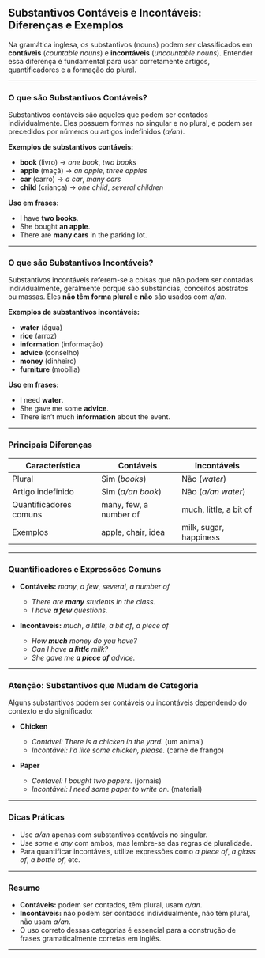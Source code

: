
## Substantivos Contáveis e Incontáveis: Diferenças e Exemplos

Na gramática inglesa, os substantivos (nouns) podem ser classificados em **contáveis** (*countable nouns*) e **incontáveis** (*uncountable nouns*). Entender essa diferença é fundamental para usar corretamente artigos, quantificadores e a formação do plural.

---

### O que são Substantivos Contáveis?

Substantivos contáveis são aqueles que podem ser contados individualmente. Eles possuem formas no singular e no plural, e podem ser precedidos por números ou artigos indefinidos (*a/an*).

**Exemplos de substantivos contáveis:**

- **book** (livro) → *one book*, *two books*
- **apple** (maçã) → *an apple*, *three apples*
- **car** (carro) → *a car*, *many cars*
- **child** (criança) → *one child*, *several children*

**Uso em frases:**
- I have **two books**.
- She bought **an apple**.
- There are **many cars** in the parking lot.

---

### O que são Substantivos Incontáveis?

Substantivos incontáveis referem-se a coisas que não podem ser contadas individualmente, geralmente porque são substâncias, conceitos abstratos ou massas. Eles **não têm forma plural** e **não** são usados com *a/an*.

**Exemplos de substantivos incontáveis:**

- **water** (água)
- **rice** (arroz)
- **information** (informação)
- **advice** (conselho)
- **money** (dinheiro)
- **furniture** (mobília)

**Uso em frases:**
- I need **water**.
- She gave me some **advice**.
- There isn’t much **information** about the event.

---

### Principais Diferenças

| Característica         | Contáveis                | Incontáveis                |
|------------------------|-------------------------|----------------------------|
| Plural                 | Sim (*books*)           | Não (*water*)              |
| Artigo indefinido      | Sim (*a/an book*)       | Não (*a/an water*)         |
| Quantificadores comuns | many, few, a number of  | much, little, a bit of     |
| Exemplos               | apple, chair, idea      | milk, sugar, happiness     |

---

### Quantificadores e Expressões Comuns

- **Contáveis:** *many*, *a few*, *several*, *a number of*
  - *There are **many** students in the class.*
  - *I have **a few** questions.*

- **Incontáveis:** *much*, *a little*, *a bit of*, *a piece of*
  - *How **much** money do you have?*
  - *Can I have **a little** milk?*
  - *She gave me **a piece of** advice.*

---

### Atenção: Substantivos que Mudam de Categoria

Alguns substantivos podem ser contáveis ou incontáveis dependendo do contexto e do significado:

- **Chicken**
  - *Contável:* *There is a chicken in the yard.* (um animal)
  - *Incontável:* *I’d like some chicken, please.* (carne de frango)

- **Paper**
  - *Contável:* *I bought two papers.* (jornais)
  - *Incontável:* *I need some paper to write on.* (material)

---

### Dicas Práticas

- Use *a/an* apenas com substantivos contáveis no singular.
- Use *some* e *any* com ambos, mas lembre-se das regras de pluralidade.
- Para quantificar incontáveis, utilize expressões como *a piece of*, *a glass of*, *a bottle of*, etc.

---

### Resumo

- **Contáveis:** podem ser contados, têm plural, usam *a/an*.
- **Incontáveis:** não podem ser contados individualmente, não têm plural, não usam *a/an*.
- O uso correto dessas categorias é essencial para a construção de frases gramaticalmente corretas em inglês.

---
```
